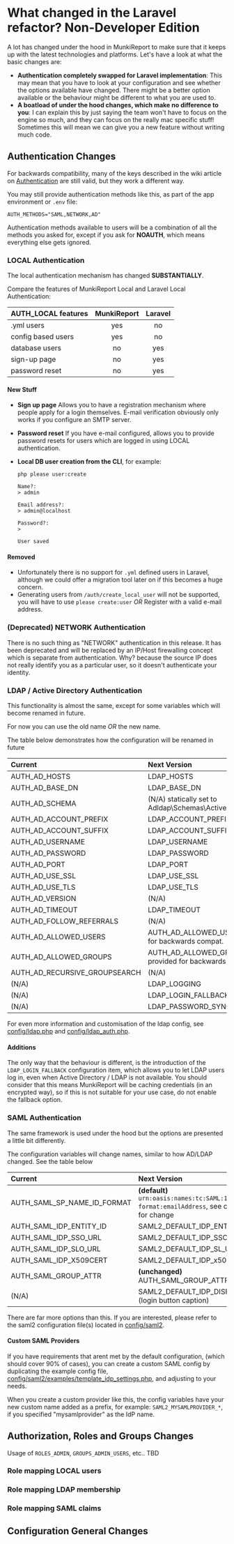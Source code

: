 # What changed in the Laravel refactor? Non-Developer Edition #

A lot has changed under the hood in MunkiReport to make sure that it keeps up with the latest technologies
and platforms. Let's have a look at what the basic changes are:

* **Authentication completely swapped for Laravel implementation**: This may mean that you have to look at your
  configuration and see whether the options available have changed. There might be a better option available or the
  behaviour might be different to what you are used to.
* **A boatload of under the hood changes, which make no difference to you**: I can explain this by just saying
  the team won't have to focus on the engine so much, and they can focus on the really mac specific stuff! Sometimes
  this will mean we can give you a new feature without writing much code.

## Authentication Changes ##

For backwards compatibility, many of the keys described in the wiki 
article on [Authentication](https://github.com/munkireport/munkireport-php/wiki/Server-Configuration#Authentication)
are still valid, but they work a different way.

You may still provide authentication methods like this, as part of the app environment or `.env` file:

```dotenv
AUTH_METHODS="SAML,NETWORK,AD"
```

Authentication methods available to users will be a combination of all the methods you asked for, except if you
ask for **NOAUTH**, which means everything else gets ignored.

### LOCAL Authentication ###

The local authentication mechanism has changed **SUBSTANTIALLY**.

Compare the features of MunkiReport Local and Laravel Local Authentication:

| AUTH_LOCAL features | MunkiReport   | Laravel    |
|:------------------- |:-------------:| :---------:|
| .yml users          | yes           | no         |
| config based users  | yes           | no         |
| database users      | no            | yes        |
| sign-up page        | no            | yes        |
| password reset      | no            | yes        |

#### New Stuff ####

* **Sign up page** Allows you to have a registration mechanism where people apply for a login themselves.
  E-mail verification obviously only works if you configure an SMTP server.
* **Password reset** If you have e-mail configured, allows you to provide password resets for users which are logged
  in using LOCAL authentication.
* **Local DB user creation from the CLI**, for example:

      php please user:create
  
      Name?:
      > admin
      
      Email address?:
      > admin@localhost
      
      Password?:
      >
      
      User saved

#### Removed ####

* Unfortunately there is no support for `.yml` defined users in Laravel, although we could offer a migration tool later
on if this becomes a huge concern.
* Generating users from `/auth/create_local_user` will not be supported, you will have
  to use `please create:user` *OR* Register with a valid e-mail address.
  
### (Deprecated) NETWORK Authentication ###

There is no such thing as "NETWORK" authentication in this release. It has been deprecated and will be replaced
by an IP/Host firewalling concept which is separate from authentication. Why? because the source IP does not really
identify you as a particular user, so it doesn't authenticate your identity.

### LDAP / Active Directory Authentication ###

This functionality is almost the same, except for some variables which will become renamed in future.

For now you can use the old name _OR_ the new name.

The table below demonstrates how the configuration will be renamed in future

| Current                       | Next Version                                                  |
| :---------------------------- | :------------------------------------------------------------ |
| AUTH_AD_HOSTS                 | LDAP_HOSTS                                                    |
| AUTH_AD_BASE_DN               | LDAP_BASE_DN                                                  |
| AUTH_AD_SCHEMA                | (N/A) statically set to Adldap\Schemas\ActiveDirectory::class |
| AUTH_AD_ACCOUNT_PREFIX        | LDAP_ACCOUNT_PREFIX                                           |
| AUTH_AD_ACCOUNT_SUFFIX        | LDAP_ACCOUNT_SUFFIX                                           |
| AUTH_AD_USERNAME              | LDAP_USERNAME                                                 |
| AUTH_AD_PASSWORD              | LDAP_PASSWORD                                                 |
| AUTH_AD_PORT                  | LDAP_PORT                                                     |
| AUTH_AD_USE_SSL               | LDAP_USE_SSL                                                  |
| AUTH_AD_USE_TLS               | LDAP_USE_TLS                                                  |
| AUTH_AD_VERSION               | (N/A)                                                         |
| AUTH_AD_TIMEOUT               | LDAP_TIMEOUT                                                  |
| AUTH_AD_FOLLOW_REFERRALS      | (N/A)                                                         |
| AUTH_AD_ALLOWED_USERS         | AUTH_AD_ALLOWED_USERS provided for backwards compat.          |
| AUTH_AD_ALLOWED_GROUPS        | AUTH_AD_ALLOWED_GROUPS provided for backwards compat.         |
| AUTH_AD_RECURSIVE_GROUPSEARCH | (N/A)                                                         |
| (N/A)                         | LDAP_LOGGING                                                  |
| (N/A)                         | LDAP_LOGIN_FALLBACK                                           |
| (N/A)                         | LDAP_PASSWORD_SYNC                                            |


For even more information and customisation of the ldap config, see [config/ldap.php](../../config/ldap.php) and
[config/ldap_auth.php](../../config/ldap_auth.php).

#### Additions ####

The only way that the behaviour is different, is the introduction of the `LDAP_LOGIN_FALLBACK` configuration item,
which allows you to let LDAP users log in, even when Active Directory / LDAP is not available. You should consider
that this means MunkiReport will be caching credentials (in an encrypted way), so if this is not suitable for your
use case, do not enable the fallback option.

### SAML Authentication ###

The same framework is used under the hood but the options are presented a little bit differently.

The configuration variables will change names, similar to how AD/LDAP changed. See the table below

| Current                       | Next Version                                                  |
| :---------------------------- | :------------------------------------------------------------ |
| AUTH_SAML_SP_NAME_ID_FORMAT   | **(default)** `urn:oasis:names:tc:SAML:1.1:nameid-format:emailAddress`, see config file for change |
| AUTH_SAML_IDP_ENTITY_ID       | SAML2_DEFAULT_IDP_ENTITYID                                    |
| AUTH_SAML_IDP_SSO_URL         | SAML2_DEFAULT_IDP_SSO_URL                                     |
| AUTH_SAML_IDP_SLO_URL         | SAML2_DEFAULT_IDP_SL_URL                                      |
| AUTH_SAML_IDP_X509CERT        | SAML2_DEFAULT_IDP_x509                                        |
| AUTH_SAML_GROUP_ATTR          | **(unchanged)** AUTH_SAML_GROUP_ATTR                          |
| (N/A)                         | SAML2_DEFAULT_IDP_DISPLAYNAME (login button caption)          |

There are far more options than this. If you are interested, please refer to the saml2 configuration file(s) located
in [config/saml2](../../config/saml2).

#### Custom SAML Providers ####

If you have requirements that arent met by the default configuration, (which should cover 90% of cases), you can create a custom SAML config by
duplicating the example config file, [config/saml2/examples/template_idp_settings.php](../../config/saml2/examples/template_idp_settings.php),
and adjusting to your needs.

When you create a custom provider like this, the config variables have your new custom name added as a prefix,
for example: `SAML2_MYSAMLPROVIDER_*`, if you specified "mysamlprovider" as the IdP name.

## Authorization, Roles and Groups Changes ##

Usage of `ROLES_ADMIN`, `GROUPS_ADMIN_USERS`, etc.. TBD

### Role mapping LOCAL users ###

### Role mapping LDAP membership ###

### Role mapping SAML claims ###


## Configuration General Changes ##

